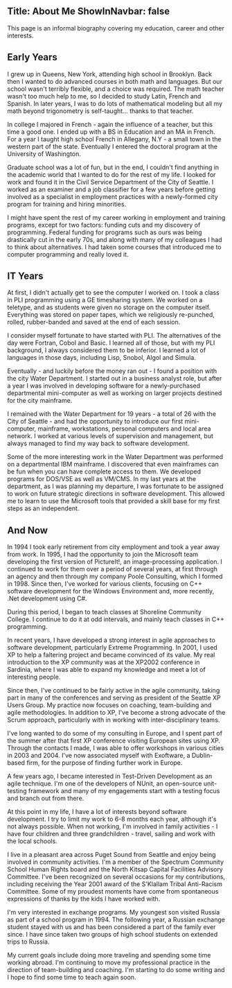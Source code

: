 Title: About Me
ShowInNavbar: false
---
This page is an informal biography covering my education, career and other
interests.

## Early Years

I grew up in Queens, New York, attending high school in Brooklyn. Back then
I wanted to do advanced courses in both math and languages. But our school wasn't
terribly flexible, and a choice was required. The math teacher wasn't too much
help to me, so I decided to study Latin, French and Spanish. In later years,
I was to do lots of mathematical modeling but all my math beyond trigonometry
is self-taught... thanks to that teacher.

In college I majored in French - again the influence of a teacher, but this
time a good one. I ended up with a BS in Education and an MA in French. For
a year I taught high school French in Allegany, N.Y - a small town in the
western part of the state. Eventually I entered the doctoral program at the
University of Washington.

Graduate school was a lot of fun, but in the end, I couldn't find anything
in the academic world that I wanted to do for the rest of my life. I looked for
work and found it in the Civil Service Department of the City of Seattle.
I worked as an examiner and a job classifier for a few years before getting
involved as a specialist in employment practices with a newly-formed city
program for training and hiring minorities.

I might have spent the rest of my career working in employment and training
programs, except for two factors: funding cuts and my discovery of programming.
Federal funding for programs such as ours was being drastically cut in the early
70s, and along with many of my colleagues I had to think about alternatives.
I had taken some courses that introduced me to computer programming and
really loved it.

## IT Years

At first, I didn't actually get to see the computer I worked on. I took a
class in PLI programming using a GE timesharing system. We worked on a teletype,
and as students were given no storage on the computer itself. Everything was
stored on paper tapes, which we religiously re-punched, rolled, rubber-banded
and saved at the end of each session.

I consider myself fortunate to have started with PLI. The alternatives of the
day were Fortran, Cobol and Basic. I learned all of those, but with my PLI
background, I always considered them to be inferior. I learned
a lot of languages in those days, including Lisp, Snobol, Algol and Simula.

Eventually - and luckily before the money ran out - I found a position with
the city Water Department. I started out in a business analyst role,
but after a year I was involved in developing software for a newly-purchased
departmental mini-computer as well as working on larger projects destined
for the city mainframe.

I remained with the Water Department for 19 years - a total of 26 with the
City of Seattle - and had the opportunity to introduce our first mini-computer,
mainframe, workstations, personal computers and local area network. I worked
at various levels of supervision and management, but always managed to find my
way back to software development.

Some of the more interesting work in the Water Department was performed on
a departmental IBM mainframe. I discovered that even mainframes can be fun
when you can have complete access to them. We developed programs for DOS/VSE
as well as VM/CMS. In my last years at the department, as I was planning my
departure, I was fortunate to be assigned to work on future strategic directions
in software development. This allowed me to learn to use the Microsoft tools that
provided a skill base for my first steps as an independent.

## And Now

In 1994 I took early retirement from city employment and took a year
away from work. In 1995, I had the  opportunity to join the Microsoft team
developing the first version of PictureIt!, an image-processing application.
I continued to work for them over a period of several years, at first through
an agency and then through my company Poole Consulting, which I formed in 1998.
Since then, I've worked for various clients, focusing on C++ software development
for the Windows Environment and, more recently, .Net development using C#.

During this period, I began to teach classes at Shoreline Community College.
I continue to do it at odd intervals, and mainly teach classes in C++
programming. 

In recent years, I have developed a strong interest in agile approaches to
software development, particularly Extreme Programming. In 2001, I used XP to
help a faltering project and became convinced of its value. My real introduction
to the XP community was at the XP2002 conference in Sardinia, where I was able
to expand my knowledge and meet a lot of interesting people.

Since then, I've continued to be fairly active in the agile community, taking
part in many of the conferences and serving as president of the Seattle XP
Users Group. My practice now focuses on coaching, team-building and agile
methodologies. In addition to XP, I've become a strong advocate of the Scrum
approach, particularly with in working with inter-disciplinary teams.

I've long wanted to do some of my consulting in Europe, and I spent part of the
summer after that first XP conference visiting European sites using XP. Through
the contacts I made, I was able to offer workshops in various cities in 2003 and
2004. I've now associated myself with Exoftware, a Dublin-based firm, for the
purpose of finding further work in Europe.

A few years ago, I became interested in Test-Driven Development as an agile
technique. I'm one of the developers of NUnit, an open-source unit-testing
framework and many of my engagements start with a testing focus and branch
out from there.

At this point in my life, I have a lot of interests beyond software development.
I try to limit my work to 6-8 months each year, although it's not always possible.
When not working, I'm involved in family activities - I have four children and
three grandchildren - travel, sailing and work with the local schools.

I live in a pleasant area across Puget Sound from Seattle and enjoy being
involved in community activities. I'm a member of the Spectrum Community School
Human Rights board and the North Kitsap Capital Facilities Advisory Committee.
I've been recognized on several occasions for my contributions, including
receiving the Year 2001 award of the S'Klallam Tribal Anti-Racism Committee.
Some of my proudest moments have come from spontaneous expressions of thanks
by the kids I have worked with.

I'm very interested in exchange programs. My youngest son visited Russia as
part of a school program in 1994. The following year, a Russian exchange student
stayed with us and has been considered a part of the family ever since. I have
since taken two groups of high school students on extended trips to Russia.

My current goals include doing more traveling and spending some time working
abroad. I'm continuing to move my professional practice in the direction of
team-building and coaching. I'm starting to do some writing
and I hope to find some time to teach again soon.
